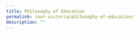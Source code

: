 ```yaml
---
title: Philosophy of Education
permalink: /our-victoria/philosophy-of-education/
description: ""
---
```

